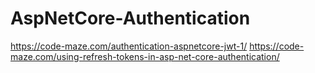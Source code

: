 # AspNetCore-Authentication

https://code-maze.com/authentication-aspnetcore-jwt-1/
https://code-maze.com/using-refresh-tokens-in-asp-net-core-authentication/
